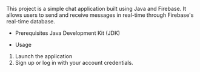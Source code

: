 This project is a simple chat application built using Java and Firebase. It allows users to send and receive messages in real-time through Firebase's real-time database.

- Prerequisites
Java Development Kit (JDK)

- Usage
1. Launch the application
2. Sign up or log in with your account credentials.
